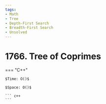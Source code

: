 ```yaml
---
tags:
- Math
- Tree
- Depth-First Search
- Breadth-First Search
- Unsolved
---
```



# 1766. Tree of Coprimes

=== "C++"

    $Time: O()$

    $Space: O()$

    ``` c++
    ```